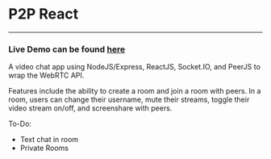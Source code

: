 # P2P React <br />
-----------------
### Live Demo can be found [here](https://garza-p2p-react.herokuapp.com/)
A video chat app using NodeJS/Express, ReactJS, Socket.IO, and PeerJS to wrap the WebRTC API.

Features include the ability to create a room and join a room with peers. In a room, users can change their username,
mute their streams, toggle their video stream on/off, and screenshare with peers.

To-Do:
* Text chat in room
* Private Rooms